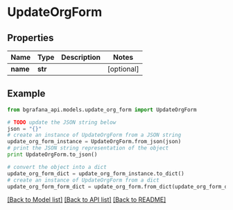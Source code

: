 # UpdateOrgForm


## Properties
Name | Type | Description | Notes
------------ | ------------- | ------------- | -------------
**name** | **str** |  | [optional] 

## Example

```python
from bgrafana_api.models.update_org_form import UpdateOrgForm

# TODO update the JSON string below
json = "{}"
# create an instance of UpdateOrgForm from a JSON string
update_org_form_instance = UpdateOrgForm.from_json(json)
# print the JSON string representation of the object
print UpdateOrgForm.to_json()

# convert the object into a dict
update_org_form_dict = update_org_form_instance.to_dict()
# create an instance of UpdateOrgForm from a dict
update_org_form_form_dict = update_org_form.from_dict(update_org_form_dict)
```
[[Back to Model list]](../README.md#documentation-for-models) [[Back to API list]](../README.md#documentation-for-api-endpoints) [[Back to README]](../README.md)


